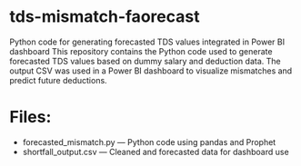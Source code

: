# tds-mismatch-faorecast
Python code for generating forecasted TDS values integrated in Power BI dashboard
This repository contains the Python code used to generate forecasted TDS values 
based on dummy salary and deduction data. The output CSV was used in a Power BI 
dashboard to visualize mismatches and predict future deductions.

# Files:
- forecasted_mismatch.py — Python code using pandas and Prophet
- shortfall_output.csv — Cleaned and forecasted data for dashboard use
